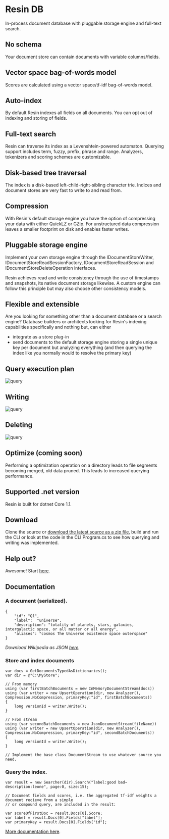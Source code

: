# Resin DB
In-process document database with pluggable storage engine and full-text search.

## No schema
Your document store can contain documents with variable columns/fields. 

## Vector space bag-of-words model
Scores are calculated using a vector space/tf-idf bag-of-words model.

## Auto-index
By default Resin indexes all fields on all documents. You can opt out of indexing and storing of fields.

## Full-text search
Resin can traverse its index as a Levenshtein-powered automaton. Querying support includes term, fuzzy, prefix, phrase and range. Analyzers, tokenizers and scoring schemes are customizable.

## Disk-based tree traversal
The index is a disk-based left-child-right-sibling character trie. Indices and document stores are very fast to write to and read from.

## Compression
With Resin's default storage engine you have the option of compressing your data with either QuickLZ or GZip. For unstructured data compression leaves a smaller footprint on disk and enables faster writes.

## Pluggable storage engine
Implement your own storage engine through the IDocumentStoreWriter, IDocumentStoreReadSessionFactory, IDocumentStoreReadSession and IDocumentStoreDeleteOperation interfaces.

Resin achieves read and write consistency through the use of timestamps and snapshots, its native document storage likewise. A custom engine can follow this principle but may also choose other consistency models.

## Flexible and extensible
Are you looking for something other than a document database or a search engine? Database builders or architects looking for Resin's indexing capabilities specifically and nothing but, can either 
- integrate as a store plug-in
- send documents to the default storage engine storing a single unique key per document but analyzing everything (and then querying the index like you normally would to resolve the primary key)

## Query execution plan
![query](/docs/query.png)

## Writing
![query](/docs/write.png)

## Deleting
![query](/docs/delete.png)

## Optimize (coming soon)
Performing a optimization operation on a directory leads to file segments becoming merged, old data pruned. This leads to increased querying performance.

## Supported .net version
Resin is built for dotnet Core 1.1.

## Download
Clone the source or [download the latest source as a zip file](https://github.com/kreeben/resin/archive/master.zip), build and run the CLI or look at the code in the CLI Program.cs to see how querying and writing was implemented.

## Help out?
Awesome! Start [here](https://github.com/kreeben/resin/issues).

## Documentation
### A document (serialized).

	{
		"id": "Q1",
		"label":  "universe",
		"description": "totality of planets, stars, galaxies, intergalactic space, or all matter or all energy",
		"aliases": "cosmos The Universe existence space outerspace"
	}

_Download Wikipedia as JSON [here](https://dumps.wikimedia.org/wikidatawiki/entities/)._

### Store and index documents

	var docs = GetDocumentsTypedAsDictionaries();
	var dir = @"C:\MyStore";
	
	// From memory
	using (var firstBatchBocuments = new InMemoryDocumentStream(docs))
	using (var writer = new UpsertOperation(dir, new Analyzer(), Compression.NoCompression, primaryKey:"id", firstBatchBocuments))
	{
		long versionId = writer.Write();
	}
	
	// From stream
	using (var secondBatchDocuments = new JsonDocumentStream(fileName))
	using (var writer = new UpsertOperation(dir, new Analyzer(), Compression.NoCompression, primaryKey:"id", secondBatchDocuments))
	{
		long versionId = writer.Write();
	}

	// Implement the base class DocumentStream to use whatever source you need.

### Query the index.
<a name="inproc" id="inproc"></a>

	var result = new Searcher(dir).Search("label:good bad~ description:leone", page:0, size:15);

	// Document fields and scores, i.e. the aggregated tf-idf weights a document recieve from a simple 
	// or compound query, are included in the result:

	var scoreOfFirstDoc = result.Docs[0].Score;
	var label = result.Docs[0].Fields["label"];
	var primaryKey = result.Docs[0].Fields["id"];

[More documentation here](https://github.com/kreeben/resin/wiki). 
